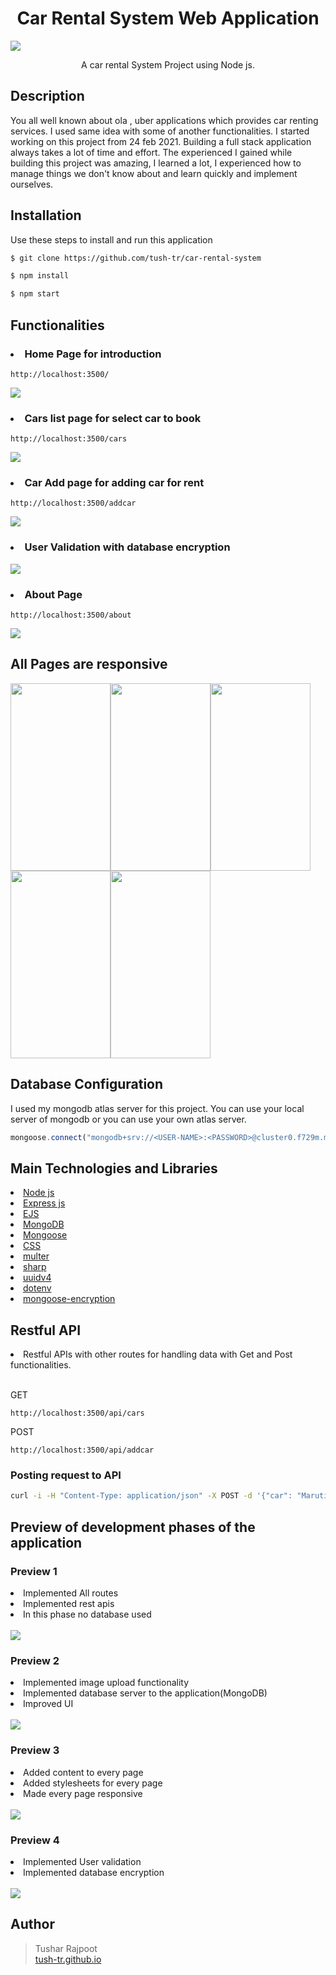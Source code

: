 <h1 align=center> Car Rental System Web Application</h1>

<img src="previews/full1.gif">
<p align=center>A car rental System Project using Node js.</p>

## Description
<p>
You all well known about ola , uber applications which provides car renting services. I used same idea with some of another functionalities. I started working on this project from 24 feb 2021. Building a full stack application always takes a lot of time and effort. The experienced I gained while building this project was amazing, I learned a lot, I experienced how to manage things we don't know about and learn quickly and implement ourselves. 
</p>

## Installation
Use these steps to install and run this application
```Bash
$ git clone https://github.com/tush-tr/car-rental-system
```
```Bash
$ npm install
```
```Bash
$ npm start
```

## Functionalities
### <li>Home Page for introduction

```Link
http://localhost:3500/
```
<img src="previews/home-page.gif">

### <li>Cars list page for select car to book

```Link
http://localhost:3500/cars
```
<img src="previews/car-list-page.gif">

### <li>Car Add page for adding car for rent

```Link
http://localhost:3500/addcar
```
<img src="previews/add-car-page.gif">

### <li> User Validation with database encryption
<img src="previews/user.gif">

### <li>About Page

```Link
http://localhost:3500/about
```

<img src="previews/about-page.gif">


## All Pages are responsive


<img src="previews/res1.gif" height="300em" width="160em" /><img src="previews/res2.gif" height="300em" width="160em" /><img src="previews/res3.gif" height="300em" width="160em" /><img src="previews/res4.gif" height="300em" width="160em" /><img src="previews/res5.gif" height="300em" width="160em" />





## Database Configuration
I used my mongodb atlas server for this project. You can use your local server of mongodb or you can use your own atlas server.
```javascript
mongoose.connect("mongodb+srv://<USER-NAME>:<PASSWORD>@cluster0.f729m.mongodb.net/myFirstDatabase?retryWrites=true&w=majority",{useNewUrlParser: true});
```



## Main Technologies and Libraries
<li><a href="https://nodejs.org/">Node js</a>
<li><a href="https://expressjs.com/">Express js</a>
<li><a href="https://ejs.co/">EJS</a>
<li><a href="https://www.mongodb.com/">MongoDB</a>
<li><a href="https://mongoosejs.com/">Mongoose</a>
<li><a href="https://www.w3.org/Style/CSS/Overview.en.html">CSS</a>
<li><a href="https://www.npmjs.com/package/multer">multer</a>
<li><a href="https://www.npmjs.com/package/sharp">sharp</a>
<li><a href="https://www.npmjs.com/package/uuid">uuidv4</a>
<li><a href="https://www.npmjs.com/package/dotenv">dotenv</a>
<li><a href="https://www.npmjs.com/package/mongoose-encryption">mongoose-encryption</a>



## Restful API

<li>Restful APIs with other routes for handling data with Get and Post functionalities.

<br>GET

```Link
http://localhost:3500/api/cars
```

POST
```Link
http://localhost:3500/api/addcar
```

### Posting request to API

```Bash
curl -i -H "Content-Type: application/json" -X POST -d '{"car": "Maruti","model": "2018","fair": "$5000"}' http://localhost:3500/addcar
```

## Preview of  development phases of the application
 ### Preview 1
 <li>Implemented All routes
 <li>Implemented rest apis
 <li>In this phase no database used<br><br>

<img src="previews/rent-1.gif">

### Preview 2
<li>Implemented image upload functionality
<li>Implemented database server to the application(MongoDB)
<li>Improved UI<br><br>


<img src="previews/rent-2.gif">

### Preview 3
<li>Added content to every page
<li>Added stylesheets for every page
<li>Made every page responsive<br><br>


<img src="previews/home-page.gif">


### Preview 4
<li>Implemented User validation
<li>Implemented database encryption<br><br>

<img src="previews/user.gif">




## Author
>Tushar Rajpoot<br>
> <a href="https://tush-tr.github.io/">tush-tr.github.io</a>
